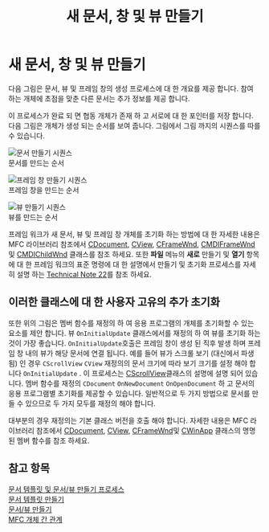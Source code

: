 ﻿---
title: 새 문서, 창 및 뷰 만들기
ms.date: 11/19/2018
helpviewer_keywords:
- MDI [MFC], creating windows
- window objects [MFC], creating
- objects [MFC], creating document objects
- MFC default objects
- frame windows [MFC], creating
- windows [MFC], MDI
- MFC, documents
- view objects [MFC], creating
- windows [MFC], creating
- overriding, default view behavior
- views [MFC], initializing
- customizing MFC default objects
- MFC, frame windows
- MFC, views
- MDI [MFC], frame windows
- child windows [MFC], creating MDI
- view objects [MFC]
- document objects [MFC], creating
- MFC default objects [MFC], customizing
- views [MFC], overriding default behavior
- initializing views [MFC]
ms.assetid: 88aa1f5f-2078-4603-b16b-a2b4c7b4a2a3
ms.openlocfilehash: 7a714b5d7ba97c12b7134fa4890bddf5ed095c5b
ms.sourcegitcommit: c21b05042debc97d14875e019ee9d698691ffc0b
ms.translationtype: MT
ms.contentlocale: ko-KR
ms.lasthandoff: 06/09/2020
ms.locfileid: "84620555"
---
# <a name="creating-new-documents-windows-and-views"></a>새 문서, 창 및 뷰 만들기

다음 그림은 문서, 뷰 및 프레임 창의 생성 프로세스에 대 한 개요를 제공 합니다. 참여 하는 개체에 초점을 맞춘 다른 문서는 추가 정보를 제공 합니다.

이 프로세스가 완료 되 면 협동 개체가 존재 하 고 서로에 대 한 포인터를 저장 합니다. 다음 그림은 개체가 생성 되는 순서를 보여 줍니다. 그림에서 그림 까지의 시퀀스를 따를 수 있습니다.

![문서 만들기 시퀀스](../mfc/media/vc387l1.gif "문서 만들기 시퀀스") <br/>
문서를 만드는 순서

![프레임 창 만들기 시퀀스](../mfc/media/vc387l2.png "프레임 창 만들기 시퀀스") <br/>
프레임 창을 만드는 순서

![뷰 만들기 시퀀스](../mfc/media/vc387l3.gif "뷰 만들기 시퀀스") <br/>
뷰를 만드는 순서

프레임 워크가 새 문서, 뷰 및 프레임 창 개체를 초기화 하는 방법에 대 한 자세한 내용은 MFC 라이브러리 참조에서 [CDocument](reference/cdocument-class.md), [CView](reference/cview-class.md), [CFrameWnd](reference/cframewnd-class.md), [CMDIFrameWnd](reference/cmdiframewnd-class.md)및 [CMDIChildWnd](reference/cmdichildwnd-class.md) 클래스를 참조 하세요. 또한 **파일** 메뉴의 **새로** 만들기 및 **열기** 항목에 대 한 프레임 워크의 표준 명령에 대 한 설명에서 만들기 및 초기화 프로세스를 자세히 설명 하는 [Technical Note 22](tn022-standard-commands-implementation.md)를 참조 하세요.

## <a name="initializing-your-own-additions-to-these-classes"></a><a name="_core_initializing_your_own_additions_to_these_classes"></a>이러한 클래스에 대 한 사용자 고유의 추가 초기화

또한 위의 그림은 멤버 함수를 재정의 하 여 응용 프로그램의 개체를 초기화할 수 있는 요소를 제안 합니다. 뷰 `OnInitialUpdate` 클래스에서를 재정의 하 여 뷰를 초기화 하는 것이 가장 좋습니다. `OnInitialUpdate`호출은 프레임 창이 생성 된 직후 발생 하며 프레임 창 내의 뷰가 해당 문서에 연결 됩니다. 예를 들어 뷰가 스크롤 보기 (대신에서 파생 됨) 인 경우 `CScrollView` `CView` 재정의의 문서 크기에 따라 보기 크기를 설정 해야 합니다 `OnInitialUpdate` . 이 프로세스는 [CScrollView](reference/cscrollview-class.md)클래스의 설명에 설명 되어 있습니다. 멤버 함수를 재정의 `CDocument` `OnNewDocument` `OnOpenDocument` 하 고 문서의 응용 프로그램별 초기화를 제공할 수 있습니다. 일반적으로 두 가지 방법으로 문서를 만들 수 있으므로 두 가지 모두를 재정의 해야 합니다.

대부분의 경우 재정의는 기본 클래스 버전을 호출 해야 합니다. 자세한 내용은 MFC 라이브러리 참조에서 [CDocument](reference/cdocument-class.md), [CView](reference/cview-class.md), [CFrameWnd](reference/cframewnd-class.md)및 [CWinApp](reference/cwinapp-class.md) 클래스의 명명 된 멤버 함수를 참조 하세요.

## <a name="see-also"></a>참고 항목

[문서 템플릿 및 문서/뷰 만들기 프로세스](document-templates-and-the-document-view-creation-process.md)<br/>
[문서 템플릿 만들기](document-template-creation.md)<br/>
[문서/뷰 만들기](document-view-creation.md)<br/>
[MFC 개체 간 관계](relationships-among-mfc-objects.md)
